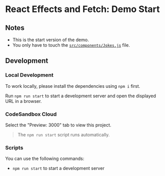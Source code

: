 # React Effects and Fetch: Demo Start

## Notes

- This is the start version of the demo.
- You only have to touch the [`src/components/Jokes.js`](./src/components/Jokes.js) file.

## Development

### Local Development

To work locally, please install the dependencies using `npm i` first.

Run `npm run start` to start a development server and open the displayed URL in a browser.

### CodeSandbox Cloud

Select the "Preview: 3000" tab to view this project.

> The `npm run start` script runs automatically.

### Scripts

You can use the following commands:

- `npm run start` to start a development server
